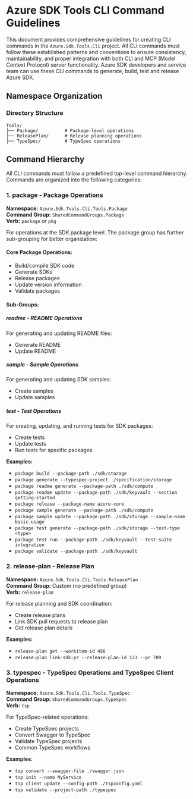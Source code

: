 # Azure SDK Tools CLI Command Guidelines

This document provides comprehensive guidelines for creating CLI commands in the `Azure.Sdk.Tools.Cli` project. All CLI commands must follow these established patterns and conventions to ensure consistency, maintainability, and proper integration with both CLI and MCP (Model Context Protocol) server functionality.
Azure SDK developers and service team can use these CLI commands to generate, build, test and release Azure SDK.

## Namespace Organization

### Directory Structure

```
Tools/
├── Package/          # Package-level operations 
├── ReleasePlan/      # Release planning operations
├── TypeSpec/         # TypeSpec operations
```

## Command Hierarchy

All CLI commands must follow a predefined top-level command hierarchy. Commands are organized into the following categories:

### 1. **package** - Package Operations

**Namespace:** `Azure.Sdk.Tools.Cli.Tools.Package`  
**Command Group:** `SharedCommandGroups.Package`  
**Verb:** `package`  or `pkg`

For operations at the SDK package level. The package group has further sub-grouping for better organization:

#### Core Package Operations:

- Build/compile SDK code
- Generate SDKs
- Release packages
- Update version information
- Validate packages

#### Sub-Groups:

##### **readme** - README Operations
 
For generating and updating README files:

- Generate README
- Update README 

##### **sample** - Sample Operations

For generating and updating SDK samples:

- Create samples
- Update samples

##### **test** - Test Operations

For creating, updating, and running tests for SDK packages:

- Create tests
- Update tests
- Run tests for specific packages

**Examples:**

- `package build --package-path ./sdk/storage`
- `package generate --typespec-project ./specification/storage`
- `package readme generate --package-path ./sdk/compute`
- `package readme update --package-path ./sdk/keyvault --section getting-started`
- `package release --package-name azure-core`
- `package sample generate --package-path ./sdk/compute`
- `package sample update --package-path ./sdk/storage --sample-name basic-usage`
- `package test generate --package-path ./sdk/storage --test-type <type>`
- `package test run --package-path ./sdk/keyvault --test-suite integration`
- `package validate --package-path ./sdk/keyvault`

### 2. **release-plan** - Release Plan

**Namespace:** `Azure.Sdk.Tools.Cli.Tools.ReleasePlan`  
**Command Group:** Custom (no predefined group)  
**Verb:** `release-plan` 

For release planning and SDK coordination:

- Create release plans
- Link SDK pull requests to release plan
- Get release plan details

**Examples:**

- `release-plan get --workitem-id 456`
- `release-plan link-sdk-pr --release-plan-id 123 --pr 789`

### 3. **typespec** - TypeSpec Operations and TypeSpec Client Operations

**Namespace:** `Azure.Sdk.Tools.Cli.Tools.TypeSpec`  
**Command Group:** `SharedCommandGroups.TypeSpec`  
**Verb:** `tsp`  

For TypeSpec-related operations:

- Create TypeSpec projects
- Convert Swagger to TypeSpec
- Validate TypeSpec projects
- Common TypeSpec workflows

**Examples:**

- `tsp convert --swagger-file ./swagger.json`
- `tsp init --name MyService`
- `tsp client update --config-path ./tspconfig.yaml`
- `tsp validate --project-path ./typespec`
